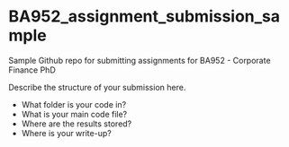 # BA952_assignment_submission_sample
Sample Github repo for submitting assignments for BA952 - Corporate Finance PhD


Describe the structure of your submission here. 
- What folder is your code in?
- What is your main code file?
- Where are the results stored?
- Where is your write-up?
